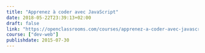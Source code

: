 ```yaml
---
title: "Apprenez à coder avec JavaScript"
date: 2018-05-22T23:39:13+02:00
draft: false
link: "https://openclassrooms.com/courses/apprenez-a-coder-avec-javascript"
course: ["dev-web"]
publishdate: 2015-07-30
---
```

